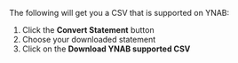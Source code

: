 The following will get you a CSV that is supported on YNAB:

1. Click the **Convert Statement** button
2. Choose your downloaded statement
3. Click on the **Download YNAB supported CSV**
